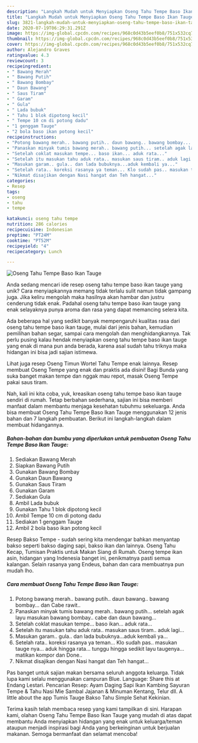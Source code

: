 ```yaml
---
description: "Langkah Mudah untuk Menyiapkan Oseng Tahu Tempe Baso Ikan Tauge, Lezat Sekali"
title: "Langkah Mudah untuk Menyiapkan Oseng Tahu Tempe Baso Ikan Tauge, Lezat Sekali"
slug: 3821-langkah-mudah-untuk-menyiapkan-oseng-tahu-tempe-baso-ikan-tauge-lezat-sekali
date: 2020-07-19T06:29:31.291Z
image: https://img-global.cpcdn.com/recipes/968c0d43b5eef0b8/751x532cq70/oseng-tahu-tempe-baso-ikan-tauge-foto-resep-utama.jpg
thumbnail: https://img-global.cpcdn.com/recipes/968c0d43b5eef0b8/751x532cq70/oseng-tahu-tempe-baso-ikan-tauge-foto-resep-utama.jpg
cover: https://img-global.cpcdn.com/recipes/968c0d43b5eef0b8/751x532cq70/oseng-tahu-tempe-baso-ikan-tauge-foto-resep-utama.jpg
author: Alejandro Graves
ratingvalue: 4.3
reviewcount: 3
recipeingredient:
- " Bawang Merah"
- " Bawang Putih"
- " Bawang Bombay"
- " Daun Bawang"
- " Saus Tiram"
- " Garam"
- " Gula"
- " Lada bubuk"
- " Tahu 1 blok dipotong kecil"
- " Tempe 10 cm di potong dadu"
- "1 genggam Tauge"
- "2 bola baso ikan potong kecil"
recipeinstructions:
- "Potong bawang merah.. bawang putih.. daun bawang.. bawang bombay... dan Cabe rawit.."
- "Panaskan minyak tumis bawang merah.. bawang putih... setelah agak layu masukan bawang bombay.. cabe dan daun bawang..."
- "Setelah coklat masukan tempe... baso ikan... aduk rata..."
- "Setelah itu masukan tahu aduk rata.. masukan saus tiram.. aduk lagi..."
- "Masukan garam.. gula.. dan lada bubuknya...aduk kembali ya..."
- "Setelah rata.. koreksi rasanya ya teman... Klo sudah pas.. masukan tauge nya... aduk hingga rata... tunggu hingga sedikit layu taugenya... matikan kompor dan Done.."
- "Nikmat disajikan dengan Nasi hangat dan Teh hangat..."
categories:
- Resep
tags:
- oseng
- tahu
- tempe

katakunci: oseng tahu tempe 
nutrition: 286 calories
recipecuisine: Indonesian
preptime: "PT24M"
cooktime: "PT52M"
recipeyield: "4"
recipecategory: Lunch

---
```



![Oseng Tahu Tempe Baso Ikan Tauge](https://img-global.cpcdn.com/recipes/968c0d43b5eef0b8/751x532cq70/oseng-tahu-tempe-baso-ikan-tauge-foto-resep-utama.jpg)

Anda sedang mencari ide resep oseng tahu tempe baso ikan tauge yang unik? Cara menyiapkannya memang tidak terlalu sulit namun tidak gampang juga. Jika keliru mengolah maka hasilnya akan hambar dan justru cenderung tidak enak. Padahal oseng tahu tempe baso ikan tauge yang enak selayaknya punya aroma dan rasa yang dapat memancing selera kita.

Ada beberapa hal yang sedikit banyak mempengaruhi kualitas rasa dari oseng tahu tempe baso ikan tauge, mulai dari jenis bahan, kemudian pemilihan bahan segar, sampai cara mengolah dan menghidangkannya. Tak perlu pusing kalau hendak menyiapkan oseng tahu tempe baso ikan tauge yang enak di mana pun anda berada, karena asal sudah tahu triknya maka hidangan ini bisa jadi sajian istimewa.

Lihat juga resep Oseng Timun Wortel Tahu Tempe enak lainnya. Resep membuat Oseng Tempe yang enak dan praktis ada disini! Bagi Bunda yang suka banget makan tempe dan nggak mau repot, masak Oseng Tempe pakai saus tiram.


Nah, kali ini kita coba, yuk, kreasikan oseng tahu tempe baso ikan tauge sendiri di rumah. Tetap berbahan sederhana, sajian ini bisa memberi manfaat dalam membantu menjaga kesehatan tubuhmu sekeluarga. Anda bisa membuat Oseng Tahu Tempe Baso Ikan Tauge menggunakan 12 jenis bahan dan 7 langkah pembuatan. Berikut ini langkah-langkah dalam membuat hidangannya.

<!--inarticleads1-->

##### Bahan-bahan dan bumbu yang diperlukan untuk pembuatan Oseng Tahu Tempe Baso Ikan Tauge:

1. Sediakan  Bawang Merah
1. Siapkan  Bawang Putih
1. Gunakan  Bawang Bombay
1. Gunakan  Daun Bawang
1. Gunakan  Saus Tiram
1. Gunakan  Garam
1. Sediakan  Gula
1. Ambil  Lada bubuk
1. Gunakan  Tahu 1 blok dipotong kecil
1. Ambil  Tempe 10 cm di potong dadu
1. Sediakan 1 genggam Tauge
1. Ambil 2 bola baso ikan potong kecil


Resep Bakso Tempe - sudah sering kita mendengar bahkan menyantap bakso seperti bakso daging sapi, bakso ikan dan lainnya. Oseng Tahu Kecap, Tumisan Praktis untuk Makan Siang di Rumah. Oseng tempe ikan asin, hidangan yang Indenesia banget ini, penikmatnya pasti semua kalangan. Selain rasanya yang Endeus, bahan dan cara membuatnya pun mudah lho. 

<!--inarticleads2-->

##### Cara membuat Oseng Tahu Tempe Baso Ikan Tauge:

1. Potong bawang merah.. bawang putih.. daun bawang.. bawang bombay... dan Cabe rawit..
1. Panaskan minyak tumis bawang merah.. bawang putih... setelah agak layu masukan bawang bombay.. cabe dan daun bawang...
1. Setelah coklat masukan tempe... baso ikan... aduk rata...
1. Setelah itu masukan tahu aduk rata.. masukan saus tiram.. aduk lagi...
1. Masukan garam.. gula.. dan lada bubuknya...aduk kembali ya...
1. Setelah rata.. koreksi rasanya ya teman... Klo sudah pas.. masukan tauge nya... aduk hingga rata... tunggu hingga sedikit layu taugenya... matikan kompor dan Done..
1. Nikmat disajikan dengan Nasi hangat dan Teh hangat...


Pas banget untuk sajian makan bersama seluruh anggota keluarga. Tidak lupa kami selalu menggunakan campuran Blue. Language: Share this at Endang Lestari. Pencarian Resep: Ayam Daging Sapi Ikan Kambing Sayuran Tempe &amp; Tahu Nasi Mie Sambal Jajanan &amp; Minuman Kentang, Telur dll. A little about the app Tumis Tauge Bakso Tahu Simple Sehat Kekinian. 

Terima kasih telah membaca resep yang kami tampilkan di sini. Harapan kami, olahan Oseng Tahu Tempe Baso Ikan Tauge yang mudah di atas dapat membantu Anda menyiapkan hidangan yang enak untuk keluarga/teman ataupun menjadi inspirasi bagi Anda yang berkeinginan untuk berjualan makanan. Semoga bermanfaat dan selamat mencoba!
